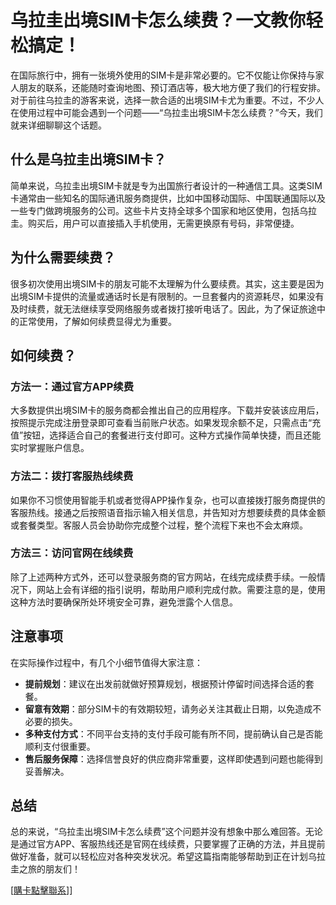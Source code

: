 # 乌拉圭出境SIM卡怎么续费？一文教你轻松搞定！

在国际旅行中，拥有一张境外使用的SIM卡是非常必要的。它不仅能让你保持与家人朋友的联系，还能随时查询地图、预订酒店等，极大地方便了我们的行程安排。对于前往乌拉圭的游客来说，选择一款合适的出境SIM卡尤为重要。不过，不少人在使用过程中可能会遇到一个问题——“乌拉圭出境SIM卡怎么续费？”今天，我们就来详细聊聊这个话题。

## 什么是乌拉圭出境SIM卡？

简单来说，乌拉圭出境SIM卡就是专为出国旅行者设计的一种通信工具。这类SIM卡通常由一些知名的国际通讯服务商提供，比如中国移动国际、中国联通国际以及一些专门做跨境服务的公司。这些卡片支持全球多个国家和地区使用，包括乌拉圭。购买后，用户可以直接插入手机使用，无需更换原有号码，非常便捷。

## 为什么需要续费？

很多初次使用出境SIM卡的朋友可能不太理解为什么要续费。其实，这主要是因为出境SIM卡提供的流量或通话时长是有限制的。一旦套餐内的资源耗尽，如果没有及时续费，就无法继续享受网络服务或者拨打接听电话了。因此，为了保证旅途中的正常使用，了解如何续费显得尤为重要。

## 如何续费？

### 方法一：通过官方APP续费

大多数提供出境SIM卡的服务商都会推出自己的应用程序。下载并安装该应用后，按照提示完成注册登录即可查看当前账户状态。如果发现余额不足，只需点击“充值”按钮，选择适合自己的套餐进行支付即可。这种方式操作简单快捷，而且还能实时掌握账户信息。

### 方法二：拨打客服热线续费

如果你不习惯使用智能手机或者觉得APP操作复杂，也可以直接拨打服务商提供的客服热线。接通之后按照语音指示输入相关信息，并告知对方想要续费的具体金额或套餐类型。客服人员会协助你完成整个过程，整个流程下来也不会太麻烦。

### 方法三：访问官网在线续费

除了上述两种方式外，还可以登录服务商的官方网站，在线完成续费手续。一般情况下，网站上会有详细的指引说明，帮助用户顺利完成付款。需要注意的是，使用这种方法时要确保所处环境安全可靠，避免泄露个人信息。

## 注意事项

在实际操作过程中，有几个小细节值得大家注意：

- **提前规划**：建议在出发前就做好预算规划，根据预计停留时间选择合适的套餐。
- **留意有效期**：部分SIM卡的有效期较短，请务必关注其截止日期，以免造成不必要的损失。
- **多种支付方式**：不同平台支持的支付手段可能有所不同，提前确认自己是否能顺利支付很重要。
- **售后服务保障**：选择信誉良好的供应商非常重要，这样即使遇到问题也能得到妥善解决。

## 总结

总的来说，“乌拉圭出境SIM卡怎么续费”这个问题并没有想象中那么难回答。无论是通过官方APP、客服热线还是官网在线续费，只要掌握了正确的方法，并且提前做好准备，就可以轻松应对各种突发状况。希望这篇指南能够帮助到正在计划乌拉圭之旅的朋友们！

[[購卡點擊聯系](https://t.me/s/SXDXQF)]]